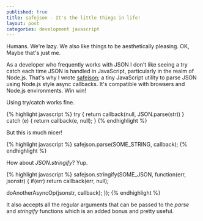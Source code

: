```yaml
---
published: true
title: safejson - It's the little things in life!
layout: post
categories: development javascript
---
```


Humans. We're lazy. We also like things to be aesthetically pleasing. OK, Maybe that's just me.

As a developer who frequently works with JSON I don't like seeing a try catch each time JSON is handled in JavaScript, particularly in the realm of Node.js. That's why I wrote [safejson](https://www.npmjs.org/package/safejson); a tiny JavaScript utility to parse JSON using Node.js style async callbacks. It's compatible with browsers and Node.js environments. Win win!

Using try/catch works fine.

{% highlight javascript %}
try {
  return callback(null, JSON.parse(str))
} catch (e) {
  return callback(e, null);
}
{% endhighlight %}

But this is much nicer!

{% highlight javascript %}
safejson.parse(SOME_STRING, callback);
{% endhighlight %}

How about *JSON.stringify*? Yup.

{% highlight javascript %}
safejson.stringify(SOME_JSON, function(err, jsonstr) {
  if(err) return callback(err, null);

  doAnotherAsyncOp(jsonstr, callback);
});
{% endhighlight %}

It also accepts all the regular arguments that can be passed to the *parse* and *stringify* functions which is an added bonus and pretty useful.
